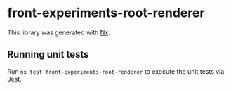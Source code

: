 # front-experiments-root-renderer

This library was generated with [Nx](https://nx.dev).

## Running unit tests

Run `nx test front-experiments-root-renderer` to execute the unit tests via [Jest](https://jestjs.io).
